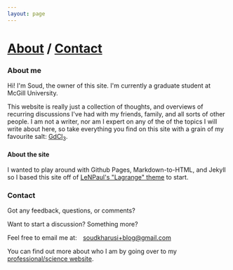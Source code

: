 ```yaml
---
layout: page
---
```

<h1> <a href="#about">About</a> / <a href="#contact">Contact</a></h1>

<h3 id="about">About me</h3>

Hi! I'm Soud, the owner of this site. I'm currently a graduate student at McGill University.

This website is really just a collection of thoughts, and overviews of recurring discussions I've had with my friends, family, and all sorts of other people. I am not a writer, nor am I expert on any of the of the topics I will write about here, so take everything you find on this site with a grain of my favourite salt: <a href="https://www.osti.gov/servlets/purl/915115" target="_blank">GdCl<sub>3</sub></a>.

#### About the site
I wanted to play around with Github Pages, Markdown-to-HTML, and Jekyll so I based this site off of <a href="https://github.com/LeNPaul/Lagrange" target="_blank">LeNPaul's "Lagrange" theme</a> to start. 


<h3 id="contact">Contact</h3>

Got any feedback, questions, or comments?

Want to start a discussion? Something more?

Feel free to email me at:&emsp;<a href="mailto:soudkharusi+blog@gmail.com">soudkharusi+blog@gmail.com</a>

You can find out more about who I am by going over to my <a href="https://www.physics.mcgill.ca/~soudal" target="_blank">professional/science website</a>.

